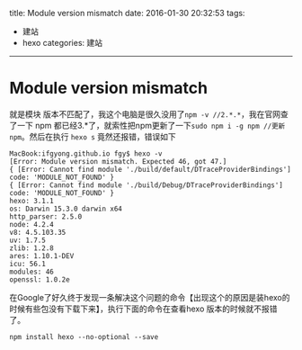 title: Module version mismatch
date: 2016-01-30 20:32:53
tags:
- 建站
- hexo
categories: 建站 
---
# Module version mismatch
就是模块 版本不匹配了，我这个电脑是很久没用了`npm -v //2.*.*`，我在官网查了一下 npm 都已经3.*了，就索性把npm更新了一下`sudo npm i -g npm //更新npm`。然后在执行 `hexo s` 竟然还报错，错误如下
<!-- more -->

```
MacBook:ifgyong.github.io fgy$ hexo -v
[Error: Module version mismatch. Expected 46, got 47.]
{ [Error: Cannot find module './build/default/DTraceProviderBindings'] code: 'MODULE_NOT_FOUND' }
{ [Error: Cannot find module './build/Debug/DTraceProviderBindings'] code: 'MODULE_NOT_FOUND' }
hexo: 3.1.1
os: Darwin 15.3.0 darwin x64
http_parser: 2.5.0
node: 4.2.4
v8: 4.5.103.35
uv: 1.7.5
zlib: 1.2.8
ares: 1.10.1-DEV
icu: 56.1
modules: 46
openssl: 1.0.2e
```
在Google了好久终于发现一条解决这个问题的命令【出现这个的原因是装hexo的时候有些包没有下载下来】，执行下面的命令在查看hexo 版本的时候就不报错了。
```
npm install hexo --no-optional --save 
```


